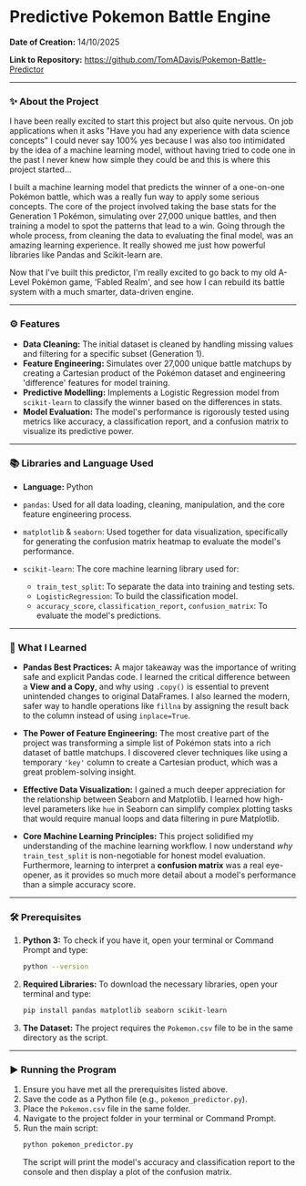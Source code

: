 # Predictive Pokemon Battle Engine

**Date of Creation:** 14/10/2025

**Link to Repository:** https://github.com/TomADavis/Pokemon-Battle-Predictor

---

### ✨ About the Project

I have been really excited to start this project but also quite nervous. On job applications when it asks "Have you had any experience with data science concepts" I could never say 100% yes because I was also too intimidated by the idea of a machine learning model, without having tried to code one in the past I never knew how simple they could be and this is where this project started...

I built a machine learning model that predicts the winner of a one-on-one Pokémon battle, which was a really fun way to apply some serious concepts. The core of the project involved taking the base stats for the Generation 1 Pokémon, simulating over 27,000 unique battles, and then training a model to spot the patterns that lead to a win. Going through the whole process, from cleaning the data to evaluating the final model, was an amazing learning experience. It really showed me just how powerful libraries like Pandas and Scikit-learn are.

Now that I've built this predictor, I'm really excited to go back to my old A-Level Pokémon game, 'Fabled Realm', and see how I can rebuild its battle system with a much smarter, data-driven engine.

---

### ⚙️ Features

* **Data Cleaning:** The initial dataset is cleaned by handling missing values and filtering for a specific subset (Generation 1).
* **Feature Engineering:** Simulates over 27,000 unique battle matchups by creating a Cartesian product of the Pokémon dataset and engineering 'difference' features for model training.
* **Predictive Modelling:** Implements a Logistic Regression model from `scikit-learn` to classify the winner based on the differences in stats.
* **Model Evaluation:** The model's performance is rigorously tested using metrics like accuracy, a classification report, and a confusion matrix to visualize its predictive power.

---

### 📚 Libraries and Language Used

* **Language:** Python

* `pandas`: Used for all data loading, cleaning, manipulation, and the core feature engineering process.
* `matplotlib` & `seaborn`: Used together for data visualization, specifically for generating the confusion matrix heatmap to evaluate the model's performance.
* `scikit-learn`: The core machine learning library used for:
    * `train_test_split`: To separate the data into training and testing sets.
    * `LogisticRegression`: To build the classification model.
    * `accuracy_score`, `classification_report`, `confusion_matrix`: To evaluate the model's predictions.

---

### 🧠 What I Learned

* **Pandas Best Practices:** A major takeaway was the importance of writing safe and explicit Pandas code. I learned the critical difference between a **View and a Copy**, and why using `.copy()` is essential to prevent unintended changes to original DataFrames. I also learned the modern, safer way to handle operations like `fillna` by assigning the result back to the column instead of using `inplace=True`.

* **The Power of Feature Engineering:** The most creative part of the project was transforming a simple list of Pokémon stats into a rich dataset of battle matchups. I discovered clever techniques like using a temporary `'key'` column to create a Cartesian product, which was a great problem-solving insight.

* **Effective Data Visualization:** I gained a much deeper appreciation for the relationship between Seaborn and Matplotlib. I learned how high-level parameters like `hue` in Seaborn can simplify complex plotting tasks that would require manual loops and data filtering in pure Matplotlib.

* **Core Machine Learning Principles:** This project solidified my understanding of the machine learning workflow. I now understand *why* `train_test_split` is non-negotiable for honest model evaluation. Furthermore, learning to interpret a **confusion matrix** was a real eye-opener, as it provides so much more detail about a model's performance than a simple accuracy score.

---

### 🛠️ Prerequisites

1.  **Python 3:** To check if you have it, open your terminal or Command Prompt and type:
    ```bash
    python --version
    ```
2.  **Required Libraries:** To download the necessary libraries, open your terminal and type:
    ```bash
    pip install pandas matplotlib seaborn scikit-learn
    ```
3.  **The Dataset:** The project requires the `Pokemon.csv` file to be in the same directory as the script.

---

### ▶️ Running the Program

1.  Ensure you have met all the prerequisites listed above.
2.  Save the code as a Python file (e.g., `pokemon_predictor.py`).
3.  Place the `Pokemon.csv` file in the same folder.
4.  Navigate to the project folder in your terminal or Command Prompt.
5.  Run the main script:
    ```bash
    python pokemon_predictor.py
    ```
    The script will print the model's accuracy and classification report to the console and then display a plot of the confusion matrix.
